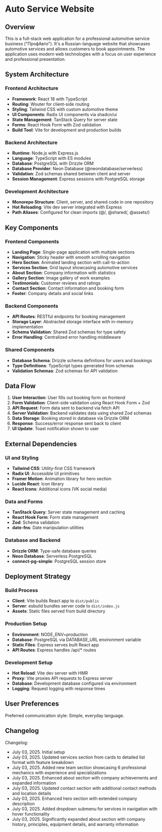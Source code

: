 # Auto Service Website

## Overview

This is a full-stack web application for a professional automotive service business ("ПрофАвто"). It's a Russian-language website that showcases automotive services and allows customers to book appointments. The application uses modern web technologies with a focus on user experience and professional presentation.

## System Architecture

### Frontend Architecture
- **Framework**: React 18 with TypeScript
- **Routing**: Wouter for client-side routing
- **Styling**: Tailwind CSS with custom automotive theme
- **UI Components**: Radix UI components via shadcn/ui
- **State Management**: TanStack Query for server state
- **Forms**: React Hook Form with Zod validation
- **Build Tool**: Vite for development and production builds

### Backend Architecture
- **Runtime**: Node.js with Express.js
- **Language**: TypeScript with ES modules
- **Database**: PostgreSQL with Drizzle ORM
- **Database Provider**: Neon Database (@neondatabase/serverless)
- **Validation**: Zod schemas shared between client and server
- **Session Management**: Express sessions with PostgreSQL storage

### Development Architecture
- **Monorepo Structure**: Client, server, and shared code in one repository
- **Hot Reloading**: Vite dev server integrated with Express
- **Path Aliases**: Configured for clean imports (@/, @shared/, @assets/)

## Key Components

### Frontend Components
- **Landing Page**: Single-page application with multiple sections
- **Navigation**: Sticky header with smooth scrolling navigation
- **Hero Section**: Animated landing section with call-to-action
- **Services Section**: Grid layout showcasing automotive services
- **About Section**: Company information with statistics
- **Gallery Section**: Image gallery of work examples
- **Testimonials**: Customer reviews and ratings
- **Contact Section**: Contact information and booking form
- **Footer**: Company details and social links

### Backend Components
- **API Routes**: RESTful endpoints for booking management
- **Storage Layer**: Abstracted storage interface with in-memory implementation
- **Schema Validation**: Shared Zod schemas for type safety
- **Error Handling**: Centralized error handling middleware

### Shared Components
- **Database Schema**: Drizzle schema definitions for users and bookings
- **Type Definitions**: TypeScript types generated from schemas
- **Validation Schemas**: Zod schemas for API validation

## Data Flow

1. **User Interaction**: User fills out booking form on frontend
2. **Form Validation**: Client-side validation using React Hook Form + Zod
3. **API Request**: Form data sent to backend via fetch API
4. **Server Validation**: Backend validates data using shared Zod schemas
5. **Data Storage**: Booking stored in database via Drizzle ORM
6. **Response**: Success/error response sent back to client
7. **UI Update**: Toast notification shown to user

## External Dependencies

### UI and Styling
- **Tailwind CSS**: Utility-first CSS framework
- **Radix UI**: Accessible UI primitives
- **Framer Motion**: Animation library for hero section
- **Lucide React**: Icon library
- **React Icons**: Additional icons (VK social media)

### Data and Forms
- **TanStack Query**: Server state management and caching
- **React Hook Form**: Form state management
- **Zod**: Schema validation
- **date-fns**: Date manipulation utilities

### Database and Backend
- **Drizzle ORM**: Type-safe database queries
- **Neon Database**: Serverless PostgreSQL
- **connect-pg-simple**: PostgreSQL session store

## Deployment Strategy

### Build Process
- **Client**: Vite builds React app to `dist/public`
- **Server**: esbuild bundles server code to `dist/index.js`
- **Assets**: Static files served from build directory

### Production Setup
- **Environment**: NODE_ENV=production
- **Database**: PostgreSQL via DATABASE_URL environment variable
- **Static Files**: Express serves built React app
- **API Routes**: Express handles /api/* routes

### Development Setup
- **Hot Reload**: Vite dev server with HMR
- **Proxy**: Vite proxies API requests to Express server
- **Database**: Development database configured via environment
- **Logging**: Request logging with response times

## User Preferences

Preferred communication style: Simple, everyday language.

## Changelog

Changelog:
- July 03, 2025. Initial setup
- July 03, 2025. Updated services section from cards to detailed list format with feature breakdown
- July 03, 2025. Added new team section showcasing 6 professional mechanics with experience and specializations
- July 03, 2025. Enhanced about section with company achievements and expanded information
- July 03, 2025. Updated contact section with additional contact methods and location details
- July 03, 2025. Enhanced hero section with extended company description
- July 03, 2025. Added dropdown submenu for services in navigation with hover functionality
- July 03, 2025. Significantly expanded about section with company history, principles, equipment details, and warranty information